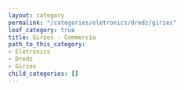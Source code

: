 ```yaml
---
layout: category
permalink: "/categories/eletronics/dredz/girzes"
leaf_category: true
title: Girzes - Commercia
path_to_this_category:
- Eletronics
- Dredz
- Girzes
child_categories: []
---
```


